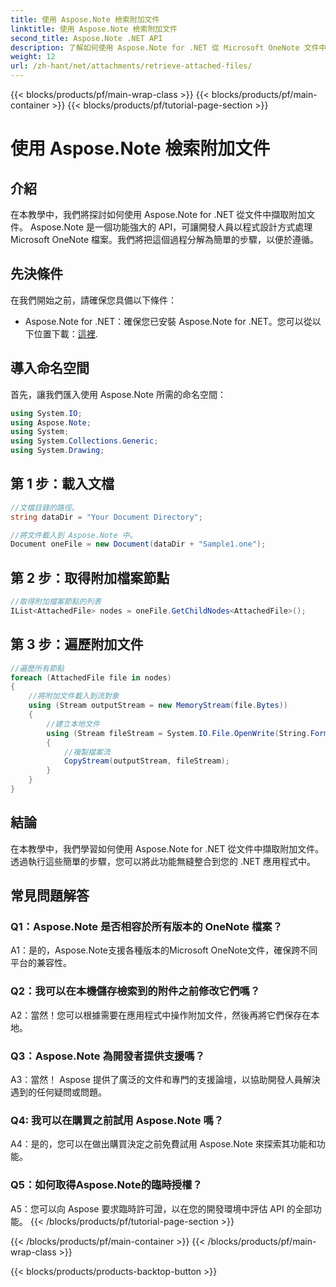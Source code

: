 ```yaml
---
title: 使用 Aspose.Note 檢索附加文件
linktitle: 使用 Aspose.Note 檢索附加文件
second_title: Aspose.Note .NET API
description: 了解如何使用 Aspose.Note for .NET 從 Microsoft OneNote 文件中擷取附加文件。依照步驟載入、取得節點並迭代附件。
weight: 12
url: /zh-hant/net/attachments/retrieve-attached-files/
---
```


{{< blocks/products/pf/main-wrap-class >}}
{{< blocks/products/pf/main-container >}}
{{< blocks/products/pf/tutorial-page-section >}}

# 使用 Aspose.Note 檢索附加文件

## 介紹

在本教學中，我們將探討如何使用 Aspose.Note for .NET 從文件中擷取附加文件。 Aspose.Note 是一個功能強大的 API，可讓開發人員以程式設計方式處理 Microsoft OneNote 檔案。我們將把這個過程分解為簡單的步驟，以便於遵循。

## 先決條件

在我們開始之前，請確保您具備以下條件：

-  Aspose.Note for .NET：確保您已安裝 Aspose.Note for .NET。您可以從以下位置下載：[這裡](https://releases.aspose.com/note/net/).

## 導入命名空間

首先，讓我們匯入使用 Aspose.Note 所需的命名空間：

```csharp
using System.IO;
using Aspose.Note;
using System;
using System.Collections.Generic;
using System.Drawing;
```

## 第 1 步：載入文檔

```csharp
//文檔目錄的路徑。
string dataDir = "Your Document Directory";

//將文件載入到 Aspose.Note 中。
Document oneFile = new Document(dataDir + "Sample1.one");
```

## 第 2 步：取得附加檔案節點

```csharp
//取得附加檔案節點的列表
IList<AttachedFile> nodes = oneFile.GetChildNodes<AttachedFile>();
```

## 第 3 步：遍歷附加文件

```csharp
//遍歷所有節點
foreach (AttachedFile file in nodes)
{
    //將附加文件載入到流對象
    using (Stream outputStream = new MemoryStream(file.Bytes))
    {
        //建立本地文件
        using (Stream fileStream = System.IO.File.OpenWrite(String.Format(dataDir + file.FileName)))
        {
            //複製檔案流
            CopyStream(outputStream, fileStream);
        }
    }
}
```

## 結論

在本教學中，我們學習如何使用 Aspose.Note for .NET 從文件中擷取附加文件。透過執行這些簡單的步驟，您可以將此功能無縫整合到您的 .NET 應用程式中。

## 常見問題解答

### Q1：Aspose.Note 是否相容於所有版本的 OneNote 檔案？

A1：是的，Aspose.Note支援各種版本的Microsoft OneNote文件，確保跨不同平台的兼容性。

### Q2：我可以在本機儲存檢索到的附件之前修改它們嗎？

A2：當然！您可以根據需要在應用程式中操作附加文件，然後再將它們保存在本地。

### Q3：Aspose.Note 為開發者提供支援嗎？

A3：當然！ Aspose 提供了廣泛的文件和專門的支援論壇，以協助開發人員解決遇到的任何疑問或問題。

### Q4: 我可以在購買之前試用 Aspose.Note 嗎？

A4：是的，您可以在做出購買決定之前免費試用 Aspose.Note 來探索其功能和功能。

### Q5：如何取得Aspose.Note的臨時授權？

A5：您可以向 Aspose 要求臨時許可證，以在您的開發環境中評估 API 的全部功能。
{{< /blocks/products/pf/tutorial-page-section >}}

{{< /blocks/products/pf/main-container >}}
{{< /blocks/products/pf/main-wrap-class >}}

{{< blocks/products/products-backtop-button >}}
